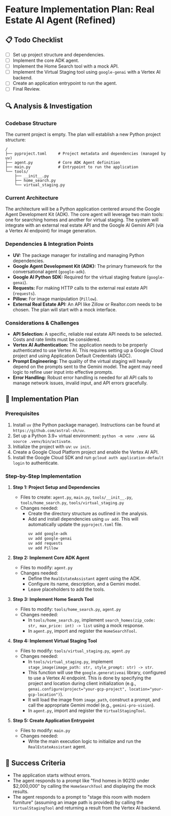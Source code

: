 # Feature Implementation Plan: Real Estate AI Agent (Refined)

## 📋 Todo Checklist
- [ ] Set up project structure and dependencies.
- [ ] Implement the core ADK agent.
- [ ] Implement the Home Search tool with a mock API.
- [ ] Implement the Virtual Staging tool using `google-genai` with a Vertex AI backend.
- [ ] Create an application entrypoint to run the agent.
- [ ] Final Review.

## 🔍 Analysis & Investigation

### Codebase Structure
The current project is empty. The plan will establish a new Python project structure:

```
/
├── pyproject.toml     # Project metadata and dependencies (managed by uv)
├── agent.py           # Core ADK Agent definition
├── main.py            # Entrypoint to run the application
└── tools/
    ├── __init__.py
    ├── home_search.py
    └── virtual_staging.py
```

### Current Architecture
The architecture will be a Python application centered around the Google Agent Development Kit (ADK). The core agent will leverage two main tools: one for searching homes and another for virtual staging. The system will integrate with an external real estate API and the Google AI Gemini API (via a Vertex AI endpoint) for image generation.

### Dependencies & Integration Points
- **UV:** The package manager for installing and managing Python dependencies.
- **Google Agent Development Kit (ADK):** The primary framework for the conversational agent (`google-adk`).
- **Google AI Python SDK:** Required for the virtual staging feature (`google-genai`).
- **Requests:** For making HTTP calls to the external real estate API (`requests`).
- **Pillow:** For image manipulation (`Pillow`).
- **External Real Estate API:** An API like Zillow or Realtor.com needs to be chosen. The plan will start with a mock interface.

### Considerations & Challenges
- **API Selection:** A specific, reliable real estate API needs to be selected. Costs and rate limits must be considered.
- **Vertex AI Authentication:** The application needs to be properly authenticated to use Vertex AI. This requires setting up a Google Cloud project and using Application Default Credentials (ADC).
- **Prompt Engineering:** The quality of the virtual staging will heavily depend on the prompts sent to the Gemini model. The agent may need logic to refine user input into effective prompts.
- **Error Handling:** Robust error handling is needed for all API calls to manage network issues, invalid input, and API errors gracefully.

## 📝 Implementation Plan

### Prerequisites
1.  Install `uv` (the Python package manager). Instructions can be found at `https://github.com/astral-sh/uv`.
2.  Set up a Python 3.9+ virtual environment: `python -m venv .venv && source .venv/bin/activate`.
3.  Initialize the project with uv: `uv init`.
4.  Create a Google Cloud Platform project and enable the Vertex AI API.
5.  Install the Google Cloud SDK and run `gcloud auth application-default login` to authenticate.

### Step-by-Step Implementation
1.  **Step 1: Project Setup and Dependencies**
    - Files to create: `agent.py`, `main.py`, `tools/__init__.py`, `tools/home_search.py`, `tools/virtual_staging.py`
    - Changes needed:
        - Create the directory structure as outlined in the analysis.
        - Add and install dependencies using `uv add`. This will automatically update the `pyproject.toml` file.
          ```bash
          uv add google-adk
          uv add google-genai
          uv add requests
          uv add Pillow
          ```

2.  **Step 2: Implement Core ADK Agent**
    - Files to modify: `agent.py`
    - Changes needed:
        - Define the `RealEstateAssistant` agent using the ADK.
        - Configure its name, description, and a Gemini model.
        - Leave placeholders to add the tools.

3.  **Step 3: Implement Home Search Tool**
    - Files to modify: `tools/home_search.py`, `agent.py`
    - Changes needed:
        - In `tools/home_search.py`, implement `search_homes(zip_code: str, max_price: int) -> list` using a mock response.
        - In `agent.py`, import and register the `HomeSearchTool`.

4.  **Step 4: Implement Virtual Staging Tool**
    - Files to modify: `tools/virtual_staging.py`, `agent.py`
    - Changes needed:
        - In `tools/virtual_staging.py`, implement `stage_image(image_path: str, style_prompt: str) -> str`.
        - This function will use the `google.generativeai` library, configured to use a Vertex AI endpoint. This is done by specifying the project and location during client initialization (e.g., `genai.configure(project="your-gcp-project", location="your-gcp-location")`).
        - It will load the image from `image_path`, construct a prompt, and call the appropriate Gemini model (e.g., `gemini-pro-vision`).
        - In `agent.py`, import and register the `VirtualStagingTool`.

5.  **Step 5: Create Application Entrypoint**
    - Files to modify: `main.py`
    - Changes needed:
        - Write the main execution logic to initialize and run the `RealEstateAssistant` agent.

## 🎯 Success Criteria
- The application starts without errors.
- The agent responds to a prompt like "find homes in 90210 under $2,000,000" by calling the `HomeSearchTool` and displaying the mock results.
- The agent responds to a prompt to "stage this room with modern furniture" (assuming an image path is provided) by calling the `VirtualStagingTool` and returning a result from the Vertex AI backend.